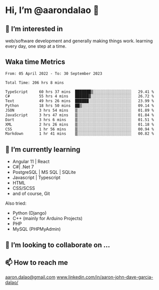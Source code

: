 # __Hi, I’m @aarondalao__ 👋 
## 👀 I’m interested in 
web/software development and generally making things work.
learning every day, one step at a time. 

## Waka time Metrics
<!--START_SECTION:waka-->

```txt
From: 05 April 2022 - To: 30 September 2023

Total Time: 206 hrs 8 mins

TypeScript     60 hrs 37 mins  ███████▒░░░░░░░░░░░░░░░░░   29.41 %
C#             55 hrs 4 mins   ██████▓░░░░░░░░░░░░░░░░░░   26.72 %
Text           49 hrs 26 mins  ██████░░░░░░░░░░░░░░░░░░░   23.99 %
Python         18 hrs 50 mins  ██▒░░░░░░░░░░░░░░░░░░░░░░   09.14 %
JSON           3 hrs 54 mins   ▒░░░░░░░░░░░░░░░░░░░░░░░░   01.89 %
JavaScript     3 hrs 47 mins   ▒░░░░░░░░░░░░░░░░░░░░░░░░   01.84 %
Dart           3 hrs 6 mins    ▒░░░░░░░░░░░░░░░░░░░░░░░░   01.51 %
XML            2 hrs 26 mins   ▒░░░░░░░░░░░░░░░░░░░░░░░░   01.18 %
CSS            1 hr 56 mins    ▒░░░░░░░░░░░░░░░░░░░░░░░░   00.94 %
Markdown       1 hr 41 mins    ▒░░░░░░░░░░░░░░░░░░░░░░░░   00.82 %
```

<!--END_SECTION:waka-->

## 🌱 I’m currently learning 

- Angular 11 | React 
- C#| .Net 7
- PostgreSQL | MS SQL | SQLite
- Javascript | Typescript
- HTML 
- CSS/SCSS
- and of course, Git 


Also tried:
- Python (Django)
- C++ (mainly for Arduino Projects)
- PHP
- MySQL (PHPMyAdmin)


## 💞️ I’m looking to collaborate on ...

## 📫 How to reach me 
aaron.dalao@gmail.com
www.linkedin.com/in/aaron-john-dave-garcia-dalao/

<!---
aarondalao/aarondalao is a ✨ special ✨ repository because its `README.md` (this file) appears on your GitHub profile.
You can click the Preview link to take a look at your changes.
--->
